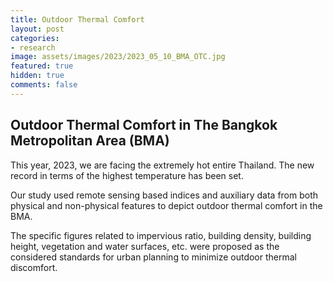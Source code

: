 ```yaml
---
title: Outdoor Thermal Comfort 
layout: post
categories:
- research
image: assets/images/2023/2023_05_10_BMA_OTC.jpg
featured: true
hidden: true
comments: false
---
```


## Outdoor Thermal Comfort in The Bangkok Metropolitan Area (BMA)


This year, 2023, we are facing the extremely hot entire Thailand. 
The new record in terms of the highest temperature has been set.

Our study used remote sensing based indices and auxiliary data from both physical and non-physical features to depict outdoor thermal comfort in the BMA. 

The specific figures related to impervious ratio, building density, building height, vegetation and water surfaces, etc. were proposed as the considered standards for urban planning to minimize outdoor thermal discomfort.





